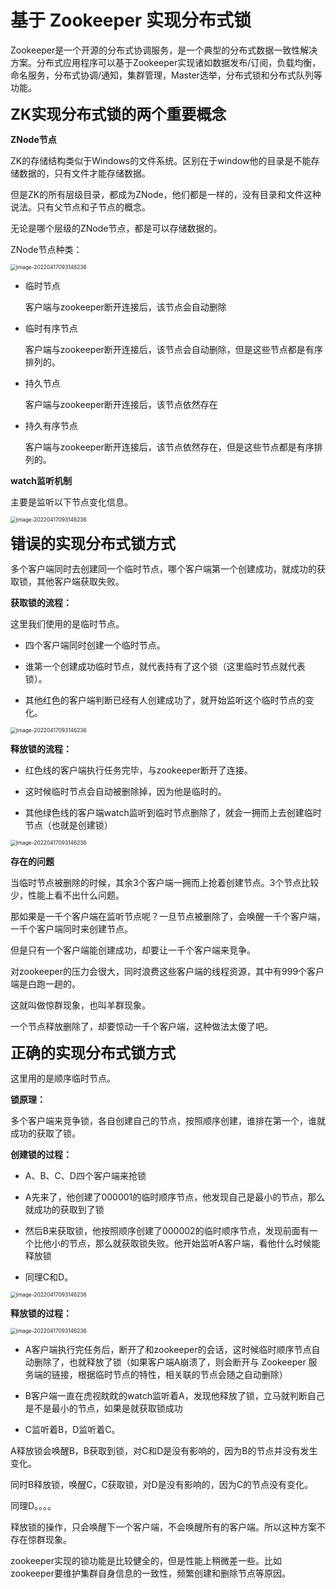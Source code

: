 # 基于 Zookeeper 实现分布式锁

Zookeeper是一个开源的分布式协调服务，是一个典型的分布式数据一致性解决方案。分布式应用程序可以基于Zookeeper实现诸如数据发布/订阅，负载均衡，命名服务，分布式协调/通知，集群管理，Master选举，分布式锁和分布式队列等功能。

<font size=5>**ZK实现分布式锁的两个重要概念**</font>

**ZNode节点**

ZK的存储结构类似于Windows的文件系统。区别在于window他的目录是不能存储数据的，只有文件才能存储数据。

但是ZK的所有层级目录，都成为ZNode，他们都是一样的，没有目录和文件这种说法。只有父节点和子节点的概念。

无论是哪个层级的ZNode节点，都是可以存储数据的。

ZNode节点种类：

<img src="./assets/image-20220417101139917.png" alt="image-20220417093146236" style="zoom:60%;" />

- 临时节点

    客户端与zookeeper断开连接后，该节点会自动删除

- 临时有序节点

    客户端与zookeeper断开连接后，该节点会自动删除，但是这些节点都是有序排列的。

- 持久节点

    客户端与zookeeper断开连接后，该节点依然存在

- 持久有序节点

    客户端与zookeeper断开连接后，该节点依然存在，但是这些节点都是有序排列的。

**watch监听机制**

主要是监听以下节点变化信息。

<img src="./assets/image-20220417101336027.png" alt="image-20220417093146236" style="zoom:60%;" />

<font size=5>**错误的实现分布式锁方式**</font>

多个客户端同时去创建同一个临时节点，哪个客户端第一个创建成功，就成功的获取锁，其他客户端获取失败。

**获取锁的流程：**

这里我们使用的是临时节点。

- 四个客户端同时创建一个临时节点。

- 谁第一个创建成功临时节点，就代表持有了这个锁（这里临时节点就代表锁）。

- 其他红色的客户端判断已经有人创建成功了，就开始监听这个临时节点的变化。

<img src="./assets/image-20220417101448110.png" alt="image-20220417093146236" style="zoom:60%;" />

**释放锁的流程：**

- 红色线的客户端执行任务完毕，与zookeeper断开了连接。

- 这时候临时节点会自动被删除掉，因为他是临时的。

- 其他绿色线的客户端watch监听到临时节点删除了，就会一拥而上去创建临时节点（也就是创建锁）

<img src="./assets/image-20220417101555310.png" alt="image-20220417093146236" style="zoom:60%;" />

**存在的问题**

当临时节点被删除的时候，其余3个客户端一拥而上抢着创建节点。3个节点比较少，性能上看不出什么问题。

那如果是一千个客户端在监听节点呢？一旦节点被删除了，会唤醒一千个客户端，一千个客户端同时来创建节点。

但是只有一个客户端能创建成功，却要让一千个客户端来竞争。

对zookeeper的压力会很大，同时浪费这些客户端的线程资源，其中有999个客户端是白跑一趟的。

这就叫做惊群现象，也叫羊群现象。

一个节点释放删除了，却要惊动一千个客户端，这种做法太傻了吧。

<font size=5>**正确的实现分布式锁方式**</font>

这里用的是顺序临时节点。

**锁原理：**

多个客户端来竞争锁，各自创建自己的节点，按照顺序创建，谁排在第一个，谁就成功的获取了锁。

**创建锁的过程：**

- A、B、C、D四个客户端来抢锁

- A先来了，他创建了000001的临时顺序节点，他发现自己是最小的节点，那么就成功的获取到了锁

- 然后B来获取锁，他按照顺序创建了000002的临时顺序节点，发现前面有一个比他小的节点，那么就获取锁失败。他开始监听A客户端，看他什么时候能释放锁

- 同理C和D。

<img src="./assets/image-20220417101827804.png" alt="image-20220417093146236" style="zoom:60%;" />

**释放锁的过程：**

<img src="./assets/image-20220417101906926.png" alt="image-20220417093146236" style="zoom:60%;" />

- A客户端执行完任务后，断开了和zookeeper的会话，这时候临时顺序节点自动删除了，也就释放了锁（如果客户端A崩溃了，则会断开与 Zookeeper 服务端的链接，根据临时节点的特性，相关联的节点会随之自动删除）

- B客户端一直在虎视眈眈的watch监听着A，发现他释放了锁，立马就判断自己是不是最小的节点，如果是就获取锁成功

- C监听着B，D监听着C。

A释放锁会唤醒B，B获取到锁，对C和D是没有影响的，因为B的节点并没有发生变化。

同时B释放锁，唤醒C，C获取锁，对D是没有影响的，因为C的节点没有变化。

同理D。。。。

释放锁的操作，只会唤醒下一个客户端，不会唤醒所有的客户端。所以这种方案不存在惊群现象。

zookeeper实现的锁功能是比较健全的，但是性能上稍微差一些。比如zookeeper要维护集群自身信息的一致性，频繁创建和删除节点等原因。




